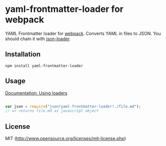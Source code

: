 # yaml-frontmatter-loader for webpack

YAML Frontmatter loader for [webpack](http://webpack.github.io/). Converts YAML in files to JSON. You should chain it with [json-loader](https://github.com/webpack/json-loader).

## Installation

`npm install yaml-frontmatter-loader`

## Usage

[Documentation: Using loaders](http://webpack.github.io/docs/using-loaders.html)

``` javascript

var json = require("json!yaml-frontmatter-loader!./file.md");
// => returns file.md as javascript object
```

## License

MIT (http://www.opensource.org/licenses/mit-license.php)
